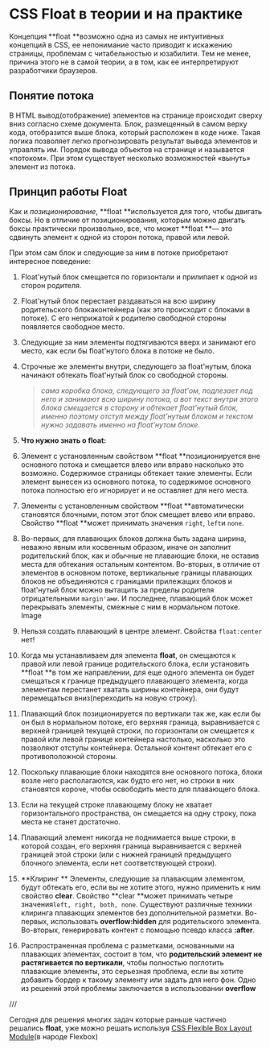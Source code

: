 # CSS Float в теории и на практике

Концепция **float **возможно одна из самых не интуитивных концепций в CSS, ее непонимание часто приводит к искажению страницы, проблемам с читабельностью и юзабилити. Тем не менее, причина этого не в самой теории, а в том, как ее интерпретируют разработчики браузеров.

## Понятие потока

В HTML вывод\(отображение\) элементов на странице происходит сверху вниз согласно схеме документа. Блок, размещенный в самом верху кода, отобразится выше блока, который расположен в коде ниже.  Такая логика позволяет легко прогнозировать результат вывода элементов и управлять им. Порядок вывода объектов на странице и называется «потоком». При этом существует несколько возможностей «вынуть» элемент из потока.

## Принцип работы Float

Как и _позиционирование_, **float **используется для того, чтобы двигать боксы. Но в отличие от позиционирования, которым можно двигать боксы практически произвольно, все, что может **float **— это сдвинуть элемент к одной из сторон потока, правой или левой.

При этом сам блок и следующие за ним в потоке приобретают интересное поведение:

1. Float'нутый блок смещается по горизонтали и прилипает к одной из сторон родителя.
2. Float'нутый блок перестает раздаваться на всю ширину родительского блокаконтейнера \(как это происходит с блоками в потоке\). С его неприжатой к родителю свободной стороны появляется свободное место.
3. Следующие за ним элементы подтягиваются вверх и занимают его место, как если бы float'нутого блока в потоке не было.
4. Строчные же элементы внутри, следующего за float'нутым, блока начинают обтекать float'нутый блок со свободной стороны.
   > _сама коробка блока, следующего за float'ом, подлезает под него и занимают всю ширину потока, а вот текст внутри этого блока смещается в сторону и обтекает float'нутый блок, именно поэтому отступ между float'нутым блоком и текстом нужно задавать именно на float'нутом блоке._
5. **Что нужно знать о float:**

6. Элемент с установленным свойством **float **позиционируется вне основного потока и смещается влево или вправо насколько это возможно. Содержимое страницы обтекает такие элементы. Если элемент вынесен из основного потока, то содержимое основного потока полностью его игнорирует и не оставляет для него места.

7. Элементы с установленным свойством **float **автоматически становятся блочными, потом этот блок смещает влево или вправо. Свойство **float **может принимать значения `right`, `left`и `none`.
8. Во-первых, для плавающих блоков должна быть задана ширина, неважно явным или косвенным образом, иначе он заполнит родительский блок, как и обычные не плавающие блоки, не оставив места для обтекания остальным контентом. Во-вторых, в отличие от элементов в основном потоке, вертикальные границы плавающих блоков не объединяются с границами прилежащих блоков и float'нутый блок можно вытащить за пределы родителя отрицательными `margin'ами`. И последнее, плавающий блок может перекрывать элементы, смежные с ним в нормальном потоке.   
   Image

9. Нельзя создать плавающий в центре элемент. Свойства `float:center` нет!

10. Когда мы устанавливаем для элемента **float**, он смещаются к правой или левой границе родительского блока, если установить **float **в том же направлении, для еще одного элемента он будет смещаться к границе предыдущего плавающего элемента, когда элементам перестанет хватать ширины контейнера, они будут перемещаться вниз\(переходить на новую строку\).
11. Плавающий блок позиционируется по вертикали так же, как если бы он был в нормальном потоке, его верхняя граница, выравнивается с верхней границей текущей строки, по горизонтали он смещается к правой или левой границе контейнера настолько, насколько это позволяют отступы контейнера. Остальной контент обтекает его с противоположной стороны.
12. Поскольку плавающие блоки находятся вне основного потока,  блоки возле него располагаются, как будто его нет, но строки в них становятся короче, чтобы освободить место для плавающего блока.
13. Если на текущей строке плавающему блоку не хватает горизонтального пространства, он смещается на одну строку, пока места не станет достаточно.
14. Плавающий элемент никогда не поднимается выше строки, в которой создан, его верхняя граница выравнивается с верхней границей этой строки \(или с нижней границей предыдущего блочного элемента, если нет соответствующей строки\).
15. **Клиринг **
    Элементы, следующие за плавающим элементом, будут обтекать его, если вы не хотите этого, нужно применить к ним свойство **clear**. Свойство **clear **может принимать четыре значения`left, right, both, none`. 
    Существуют различные техники клиринга плавающих элементов без дополнительной разметки. Во-первых, использовать **overflow:hidden** для родительского элемента. Во-вторых, генерировать контент с помощью псевдо класса **:after**.
16. Распространенная проблема с разметками, основанными на плавающих элементах, состоит в том, что **родительский элемент не растягивается по вертикали**, чтобы полностью поглотить плавающие элементы, это серьезная проблема, если вы хотите добавить бордер к такому элементу или задать для него фон. Одно из решений этой проблемы заключается в использовании **overflow**

///

Сегодня для решения многих задач которые раньше частично решались **float**, уже можно решать используя [CSS Flexible Box Layout Module](http://www.w3.org/TR/css3-flexbox/)\(в народе Flexbox\)

